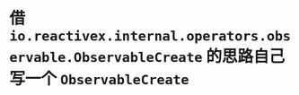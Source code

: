 # 借 **`io.reactivex.internal.operators.observable.ObservableCreate`** 的思路自己写一个 **`ObservableCreate`**
